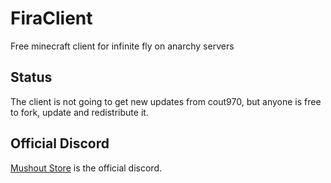 # FiraClient
Free minecraft client for infinite fly on anarchy servers

## Status
The client is not going to get new updates from cout970, but anyone is free to fork, update and redistribute it.

## Official Discord
[Mushout Store](https://discord.gg/kTJh3QS) is the official discord.
